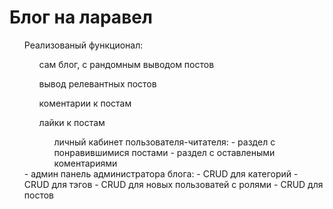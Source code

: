 <h1>Блог на ларавел</h1>
<ul>Реализованый функционал:
    <ol>сам блог, с рандомным выводом постов</ol>
    <ol>вывод релевантных постов</ol>
    <ol>коментарии к постам</ol>
    <ol>лайки к постам</ol>
    <ol><ul>личный кабинет пользователя-читателя:
        - раздел с понравившимися постами
        - раздел с оставлеными коментариями
        </ul></ol>
    - админ панель администратора блога:
        - CRUD для категорий
        - CRUD для тэгов
        - CRUD для новых пользоватей с ролями
        - CRUD для постов
